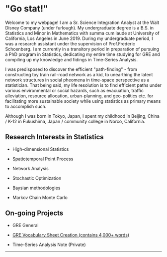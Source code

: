 # "Go stat!"

Welcome to my webpage! I am a Sr. Science Integration Analyst at the Walt Disney Company (under furlough). My undergraduate degree is a B.S. in Statistics and Minor in Mathematics with summa cum laude at University of California, Los Angeles in June 2019. During my undergraduate period, I was a research assistant under the supervision of Prof.Frederic Schoenberg. I am currently in a transitory period in preparation of pursuing a PhD program in Statistics, dedicating my entire time studying for GRE and compiling up my knowledge and fidings in Time-Series Analysis.

I was predisposed to discover the efficient "path-finding" - from constructing toy train rail-road network as a kid, to unearthing the latent network structures in social pheomena in time-space perspective as a statistician. That being said, my life resolution is to find efficient paths under various environmental or social hazards, such as evacuation, traffic alleviation, resource allocation, urban-planning, and geo-politics etc. for facilitating more sustainable society while using statistics as primary means to accomplish such.

Although I was born in Tokyo, Japan, I spent my childhood in Beijing, China / K-12 in Fukushima, Japan / community college in Norco, California.

## Research Interests in Statistics

- High-dimensional Statistics

- Spatiotemporal Point Process

- Network Analysis

- Stochastic Optimization

- Baysian methodologies

- Markov Chain Monte Carlo

## On-going Projects

- GRE General

- [GRE Vocabulary Sheet Creation (contains 4,000+ words)](https://drive.google.com/file/d/1WCgClYW0nhTH5zjxM74EgqCnmDhAwnPJ/view?usp=sharing)

- Time-Series Analysis Note (Private)



---


